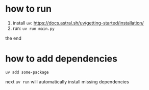 # how to run

1. install `uv`: <https://docs.astral.sh/uv/getting-started/installation/>
2. run: `uv run main.py`

the end

# how to add dependencies

```
uv add some-package
```

next `uv run` will automatically install missing dependencies
